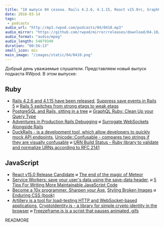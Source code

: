 ```yaml
---
title: "10 выпуск 04 сезона. Rails 4.2.6, 4.1.15, React v15.0rc, GraphQL Ruby, DuckRails, Artillery, Freezeframe.js и прочее"
date: 2016-03-14
tags:
 - podcasts
audio_url: "http://mp3.rwpod.com/podcasts/04/0410.mp3"
audio_mirror: "https://github.com/rwpod/mirror/releases/download/04.10/0410.mp3"
audio_format: "audio/mpeg"
audio_length: 54079349
duration: "00:56:13"
small_icon: mic
main_image: "/images/static/04/0410.png"
---
```


Добрый день уважаемые слушатели. Представляем новый выпуск подкаста RWpod. В этом выпуске:

## Ruby

 - [Rails 4.2.6 and 4.1.15 have been released](http://weblog.rubyonrails.org/2016/3/11/Rails-4-2-6-and-4-1-15-have-been-released/), [Suppress save events in Rails 5](http://blog.bigbinary.com/2016/03/11/suppress-save-events-in-rails-5.html) и [Rails 5 switches from strong etags to weak etags](http://blog.bigbinary.com/2016/03/08/rails-5-switches-from-strong-etags-to-weak-tags.html)
 - [PostgreSQL and Rails, sitting in a tree](https://evilmartians.com/chronicles/postgresql-and-rails-sitting-in-a-tree) и [GraphQL Ruby: Clean Up your Query Type](https://m.alphasights.com/graphql-ruby-clean-up-your-query-type-d7ab05a47084)
 - [Adventures in Production Rails Debugging](https://shopifyengineering.myshopify.com/blogs/engineering/112738884-adventures-in-production-rails-debugging) и [Surrogate WebSockets Alongside Rails](http://blog.codeship.com/surrogate-websockets/)
 - [DuckRails - is a development tool, which allow developers to quickly mock API endpoints](https://github.com/iridakos/duckrails), [Unicode::Confusable - compares two strings if they are visually confusable](https://github.com/janlelis/unicode-confusable) и [URN Build Status - Ruby library to validate and normalize URNs according to RFC 2141](https://github.com/altmetric/urn)

## JavaScript

 - [React v15.0 Release Candidate](https://facebook.github.io/react/blog/2016/03/07/react-v15-rc1.html) и [The end of the magic of Meteor](https://medium.com/@andersramsay/the-end-of-the-magic-of-meteor-ad600d739e5)
 - [Service Workers: save your user's data using the save-data header](http://deanhume.com/Home/BlogPost/service-workers--save-your-users-data-using-the-save-data-header/10139),  и [5 Tips For Writing More Maintainable JavaScript Code](https://medium.com/@Functionite/5-tips-for-writing-more-maintainable-javascript-code-b87de1147e94)
 - [Become a 10x programmer. Sharpen your Axe](https://medium.com/@koryteg/become-a-10x-programmer-sharpen-your-axe-bfe9109373bb), [Styling Broken Images](http://bitsofco.de/styling-broken-images/) и [Enduring CSS (book)](http://ecss.io/)
 - [Artillery is a tool for load-testing HTTP and WebSocket-based applications](https://artillery.io/), [CryptoIdentity.js - a library for simple crypto identity in the browser](https://github.com/richardanaya/cryptoidentity/) и [Freezeframe.js is a script that pauses animated .gifs](https://github.com/ctrl-freaks/freezeframe.js)

READMORE
